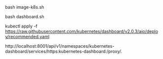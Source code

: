 
bash image-k8s.sh

bash dashboard.sh

kubectl apply -f https://raw.githubusercontent.com/kubernetes/dashboard/v2.0.3/aio/deploy/recommended.yaml



http://localhost:8001/api/v1/namespaces/kubernetes-dashboard/services/https:kubernetes-dashboard:/proxy/.



